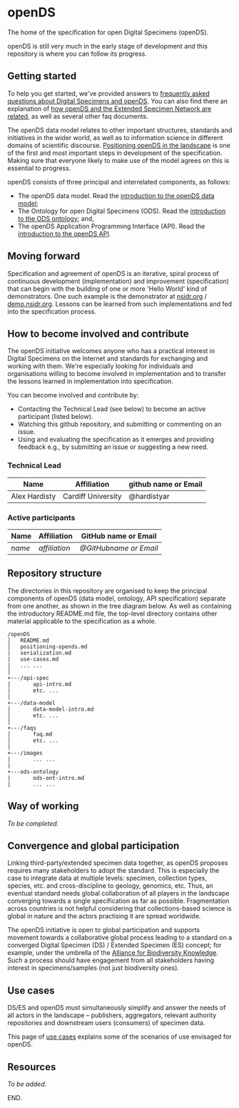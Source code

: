 # openDS
The home of the specification for open Digital Specimens (openDS).

openDS is still very much in the early stage of development and this repository is where you can follow its progress.

## Getting started

To help you get started, we've provided answers to [frequently asked questions about Digital Specimens and openDS](faq/faq.md). You can also find there an explanation of [how openDS and the Extended Specimen Network are related](faq/faqcompare.md), as well as several other faq documents.

The openDS data model relates to other important structures, standards and initiatives in the wider world, as well as to information science in different domains of scientific discourse. [Positioning openDS in the landscape](positioning-opends.md) is one of the first and most important steps in development of the specification. Making sure that everyone likely to make use of the model agrees on this is essential to progress.

openDS consists of three principal and interrelated components, as follows:

- The openDS data model. Read the [introduction to the openDS data model](/data-model/data-model-intro.md);
- The Ontology for open Digital Specimens (ODS). Read the [introduction to the ODS ontology](/ods-ontology/ods-ont-intro.md); and,
- The openDS Application Programming Interface (API). Read the [introduction to the openDS API](api-spec/api-intro.md).

## Moving forward

Specification and agreement of openDS is an iterative, spiral process of continuous development (implementation) and improvement (specification) that can begin with the building of one or more 'Hello World' kind of demonstrators. One such example is the demonstrator at [nsidr.org](https://nsidr.org/) / [demo.nsidr.org](https://demo.nsidr.org/). Lessons can be learned from such implementations and fed into the specification process.

## How to become involved and contribute
The openDS initiative welcomes anyone who has a practical interest in Digital Specimens on the Internet and standards for exchanging and working with them. We're especially looking for individuals and organisations willing to become involved in implementation and to transfer the lessons learned in implementation into specification.

You can become involved and contribute by:

- Contacting the Technical Lead (see below) to become an active participant (listed below).
- Watching this github repository, and submitting or commenting on an issue.
- Using and evaluating the specification as it emerges and providing feedback e.g., by submitting an issue or suggesting a new need.

### Technical Lead

| Name | Affiliation | github name or Email |
| --- | --- | --- |
| Alex Hardisty | Cardiff University | @hardistyar |  

### Active participants

| Name | Affiliation | GitHub name or Email |  
| --- | --- | --- |  
| *name* | *affiliation* | *@GitHubname or Email* |  

## Repository structure
The directories in this repository are organised to keep the principal components of openDS (data model, ontology, API specification) separate from one another, as shown in the tree diagram below. As well as containing the introductory README.md file, the top-level directory contains other material applicable to the specification as a whole. 

```
/openDS
│   README.md
│   positioning-opends.md
|   serialization.md
|   use-cases.md
|   ... ...    
│
+---/api-spec
|       api-intro.md
│       etc. ...
|
+---/data-model
│       data-model-intro.md
│       etc. ...
│
+---/faqs
│       faq.md
|       etc. ...
│
+---/images
|       ... ...
|
+---ods-ontology
|       ods-ont-intro.md
|       ... ...

```

## Way of working

*To be completed.*

## Convergence and global participation

Linking third-party/extended specimen data together, as openDS proposes requires many stakeholders to adopt the standard. This is especially the case to integrate data at multiple levels: specimen, collection types, species, etc. and cross-discipline to geology, genomics, etc. Thus, an eventual standard needs global collaboration of all players in the landscape converging towards a single specification as far as possible. Fragmentation across countries is not helpful considering that collections-based science is global in nature and the actors practising it are spread worldwide.

The openDS initiative is open to global participation and supports movement towards a collaborative global process leading to a standard on a converged Digital Specimen (DS) / Extended Specimen (ES) concept; for example, under the umbrella of the [Alliance for Biodiversity Knowledge](https://www.biodiversityinformatics.org/). Such a process should have engagement from all stakeholders having interest in specimens/samples (not just biodiversity ones).

## Use cases

DS/ES and openDS must simultaneously simplify and answer the needs of all actors in the landscape – publishers, aggregators, relevant authority repositories and downstream users (consumers) of specimen data.

This page of [use cases](usecases.md) explains some of the scenarios of use envisaged for openDS.

## Resources

*To be added.*


END.

